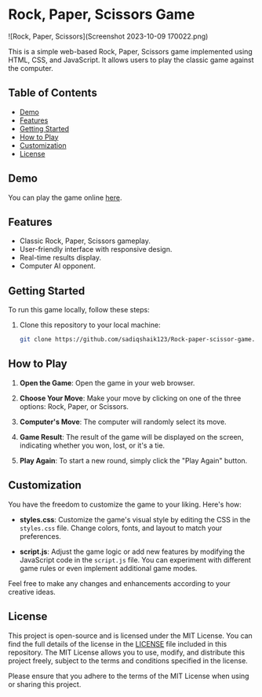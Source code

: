 # Rock, Paper, Scissors Game

![Rock, Paper, Scissors](Screenshot 2023-10-09 170022.png)

This is a simple web-based Rock, Paper, Scissors game implemented using HTML, CSS, and JavaScript. It allows users to play the classic game against the computer.

## Table of Contents

- [Demo](#demo)
- [Features](#features)
- [Getting Started](#getting-started)
- [How to Play](#how-to-play)
- [Customization](#customization)
- [License](#license)

## Demo

You can play the game online [here](http://rpsgame.sadiqmagbul.host20.uk/).

## Features

- Classic Rock, Paper, Scissors gameplay.
- User-friendly interface with responsive design.
- Real-time results display.
- Computer AI opponent.

## Getting Started

To run this game locally, follow these steps:

1. Clone this repository to your local machine:

   ```bash
   git clone https://github.com/sadiqshaik123/Rock-paper-scissor-game.git

## How to Play

1. **Open the Game**: Open the game in your web browser.

2. **Choose Your Move**: Make your move by clicking on one of the three options: Rock, Paper, or Scissors.

3. **Computer's Move**: The computer will randomly select its move.

4. **Game Result**: The result of the game will be displayed on the screen, indicating whether you won, lost, or it's a tie.

5. **Play Again**: To start a new round, simply click the "Play Again" button.

## Customization

You have the freedom to customize the game to your liking. Here's how:

- **styles.css**: Customize the game's visual style by editing the CSS in the `styles.css` file. Change colors, fonts, and layout to match your preferences.

- **script.js**: Adjust the game logic or add new features by modifying the JavaScript code in the `script.js` file. You can experiment with different game rules or even implement additional game modes.

Feel free to make any changes and enhancements according to your creative ideas.

## License

This project is open-source and is licensed under the MIT License. You can find the full details of the license in the [LICENSE](LICENSE) file included in this repository. The MIT License allows you to use, modify, and distribute this project freely, subject to the terms and conditions specified in the license.

Please ensure that you adhere to the terms of the MIT License when using or sharing this project.

